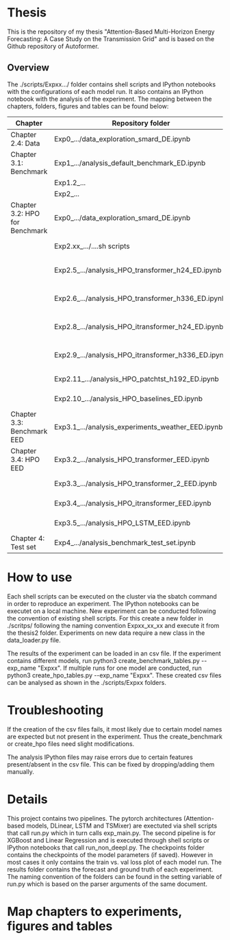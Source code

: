 # Thesis

This is the repository of my thesis "Attention-Based Multi-Horizon Energy Forecasting: A Case Study on the Transmission Grid" and is based on the Github repository of Autoformer. 

## Overview

The ./scripts/Expxx.../ folder contains shell scripts and IPython notebooks with the configurations of each model run. It also contains an IPython notebook with the analysis of the experiment. The mapping between the chapters, folders, figures and tables can be found below: 

| Chapter  | Repository folder | Figure | Tables |
| ----------------------------- | ------------------------------------------------- | ----------------- | --------- |
| Chapter 2.4: Data             | Exp0_.../data_exploration_smard_DE.ipynb          | Figure 2.6        |           |
| Chapter 3.1: Benchmark        | Exp1_.../analysis_default_benchmark_ED.ipynb      | Figure 3.1        | Table 3.1 |
|                               | Exp1.2_...                                        |                   |           |
|                               | Exp2_...                                          |                   |           |
| Chapter 3.2: HPO for Benchmark| Exp0_.../data_exploration_smard_DE.ipynb          | Figure 3.2        |           |
|                               | Exp2.xx_.../....sh scripts                        |                   | Table 3.2 |
|                               | Exp2.5_.../analysis_HPO_transformer_h24_ED.ipynb  | Figure 3.3, 3.4   | Table 3.3 |
|                               | Exp2.6_.../analysis_HPO_transformer_h336_ED.ipynb | Figure 3.3, 3.4   | Table 3.3 |
|                               | Exp2.8_.../analysis_HPO_itransformer_h24_ED.ipynb | Figure 3.5, 3.6   | Table 3.4 |
|                               | Exp2.9_.../analysis_HPO_itransformer_h336_ED.ipynb| Figure 3.5, 3.6   | Table 3.4 |
|                               | Exp2.11_.../analysis_HPO_patchtst_h192_ED.ipynb   | Figure 3.7        | Table 3.5 |
|                               | Exp2.10_.../analysis_HPO_baselines_ED.ipynb       | Table 3.6         |           |
| Chapter 3.3: Benchmark EED    | Exp3.1_.../analysis_experiments_weather_EED.ipynb | Figure 3.9        | Table 3.7 |
| Chapter 3.4: HPO EED          | Exp3.2_.../analysis_HPO_transformer_EED.ipynb     | Figure 3.10       |           |
|                               | Exp3.3_.../analysis_HPO_transformer_2_EED.ipynb   | Figure 3.10       |           |
|                               | Exp3.4_.../analysis_HPO_itransformer_EED.ipynb    |                   | Table 3.8 |
|                               | Exp3.5_.../analysis_HPO_LSTM_EED.ipynb            |                   | Table 3.9 |
| Chapter 4: Test set           | Exp4_.../analysis_benchmark_test_set.ipynb        | Figure 3.12       | Table 3.10|

# How to use

Each shell scripts can be executed on the cluster via the sbatch command in order to reproduce an experiment. The IPython notebooks can be executet on a local machine. New experiment can be conducted following the convention of existing shell scripts. For this create a new folder in ./scritps/ following the naming convention Expxx_xx_xx and execute it from the thesis2 folder. Experiments on new data require a new class in the data_loader.py file.

The results of the experiment can be loaded in an csv file. If the experiment contains different models, run python3 create_benchmark_tables.py --exp_name "Expxx". If multiple runs for one model are conducted, run python3 create_hpo_tables.py --exp_name "Expxx". These created csv files can be analysed as shown in the ./scripts/Expxx folders.

# Troubleshooting

If the creation of the csv files fails, it most likely due to certain model names are expected but not present in the experiment. Thus the create_benchmark or create_hpo files need slight modifications. 

The analysis IPython files may raise errors due to certain features present/absent in the csv file. This can be fixed by dropping/adding them manually.

# Details

This project contains two pipelines. The pytorch architectures (Attention-based models, DLinear, LSTM and TSMixer) are exectuted via shell scripts that call run.py which in turn calls exp_main.py. The second pipeline is for XGBoost and Linear Regression and is executed through shell scripts or IPython notebooks that call run_non_deepl.py. The checkpoints folder contains the checkpoints of the model parameters (if saved). However in most cases it only contains the train vs. val loss plot of each model run. The results folder contains the forecast and ground truth of each experiment. The naming convention of the folders can be found in the setting variable of run.py which is based on the parser arguments of the same document. 

# Map chapters to experiments, figures and tables






